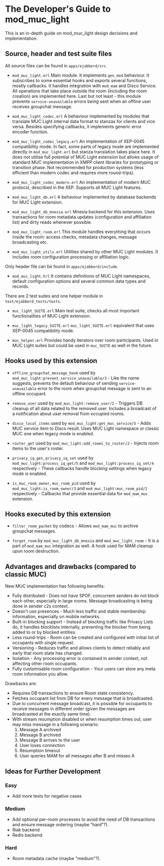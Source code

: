 The Developer's Guide to mod_muc_light
================================

This is an in-depth guide on mod_muc_light design decisions and implementation.

Source, header and test suite files
-------------------------------

All source files can be found in `apps/ejabberd/src`.

* `mod_muc_light.erl`
  Main module. It implements `gen_mod` behaviour. It subscribes to some essential hooks and exports several functions, mostly callbacks. It handles integration with `mod_mam` and Disco Service. All operations that take place outside the room (including the room creation) are implemented here. Last but not least - this module prevents `service-unavailable` errors being sent when an offline user receives groupchat message.

* `mod_muc_light_codec.erl`
  A behaviour implemented by modules that translate MUC Light internal data format to stanzas for clients and vice versa. Besides specifying callbacks, it implements generic error encoder function.

* `mod_muc_light_codec_legacy.erl`
  An implementation of XEP-0045 compatibility mode. In fact, some parts of legacy mode are implemented directly in `mod_muc_light.erl` but stanza translation takes place here. It does not utilise full potential of MUC Light extension but allows usage of standard MUC implementation in XMPP client libraries for prototyping or transition phase. Not recommended for production systems (less efficient than modern codec and requires more round-trips).

* `mod_muc_light_codec_modern.erl`
  An implementation of modern MUC protocol, described in the XEP. Supports all MUC Light features.

* `mod_muc_light_db.erl`
  A behaviour implemented by database backends for MUC Light extension.

* `mod_muc_light_db_mnesia.erl`
  Mnesia backend for this extension. Uses transactions for room metadata updates (configuration and affiliation list) and dirty reads whenever possible.

* `mod_muc_light_room.erl`
  This module handles everything that occurs inside the room: access checks, metadata changes, message broadcasting etc.

* `mod_muc_light_utils.erl`
  Utilities shared by other MUC Light modules. It includes room configuration processing or affiliation logic.

Only header file can be found in `apps/ejabberd/include`.

* `mod_muc_light.hrl`
  It contains definitions of MUC Light namespaces, default configuration options and several common data types and records.

There are 2 test suites and one helper module in `test/ejabberd_tests/tests`.

* `muc_light_SUITE.erl`
  Main test suite, checks all most important functionalities of MUC Light extension.

* `muc_light_legacy_SUITE.erl`
  `muc_light_SUITE.erl` equivalent that uses XEP-0045 compatibility mode.

* `muc_helper.erl`
  Provides handy iterators over room participants. Used in MUC Light suites but could be used in `muc_SUITE` as well in the future.

Hooks used by this extension
-----------------------

* `offline_groupchat_message_hook` used by `mod_muc_light:prevent_service_unavailable/3` - Like the name suggests, prevents the default behaviour of sending `service-unavailable` error to the room when groupchat message is sent to an offline occupant.

* `remove_user` used by `mod_muc_light:remove_user/2` - Triggers DB cleanup of all data related to the removed user. Includes a broadcast of a notification about user removal from occupied rooms.

* `disco_local_items` used by `mod_muc_light:get_muc_service/5` - Adds MUC service item to Disco result. Uses MUC Light namespace or classic MUC one when legacy mode is enabled.

* `roster_get` used by `mod_muc_light:add_rooms_to_roster/2` - Injects room items to the user's roster.

* `privacy_iq_get`, `privacy_iq_set` used by `mod_muc_light:process_iq_get/5` and `mod_muc_light:process_iq_set/4` respectively - These callbacks handle blocking settings when legacy mode is enabled.

* `is_muc_room_owner`, `muc_room_pid` used by `mod_muc_light:is_room_owner/3` and `mod_muc_light:muc_room_pid/2` respectively - Callbacks that provide essential data for `mod_mam_muc` extension.

Hooks executed by this extension
-----------------------

* `filter_room_packet` by codecs - Allows `mod_mam_muc` to archive groupchat messages.

* `forget_room` by `mod_muc_light_db_mnesia` and `mod_muc_light_room` - It is a part of `mod_mam_muc` integration as well. A hook used for MAM cleanup upon room destruction.

Advantages and drawbacks (compared to classic MUC)
-----------------------

New MUC implementation has following benefits:

* Fully distributed - Does not have SPOF, concurrent senders do not block each other, especially in large rooms. Message broadcasting is being done in sender c2s context.
* Doesn't use presences - Much less traffic and stable membership information, especially on mobile networks.
* Built-in blocking support - Instead of blocking traffic like Privacy Lists do, it handles blocklists internally, preventing the blocker from being added to or by blocked entities.
* Less round-trips - Room can be created and configured with initial list of occupants with single request.
* Versioning - Reduces traffic and allows clients to detect reliably and early that room state has changed.
* Isolation - Any processing error is contained in sender context, not affecting other room occupants.
* Fully customisable room configuration - Your users can store any meta room information you allow.

Drawbacks are:

* Requires DB transactions to ensure Room state consistency.
* Fetches occupant list from DB for every message that is broadcasted.
* Due to concurrent message broadcast, it is possible for occupants to receive messages in different order (given the messages are broadcasted at the exactly same time).
* With stream resumption disabled or when resumption times out, user may miss message in a following scenario:
  1. Message A archived
  2. Message B archived
  3. Message B arrives to the user
  4. User loses connection
  5. Resumption timeout
  6. User queries MAM for all messages after B and misses A

Ideas for Further Development
-----------------------------

### Easy

  * Add more tests for negative cases

### Medium

  * Add optional per-room processes to avoid the need of DB transactions and ensure message ordering (maybe "hard"?).
  * Riak backend
  * Redis backend

### Hard

  * Room metadata cache (maybe "medium"?).

